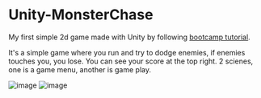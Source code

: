 # Unity-MonsterChase
My first simple 2d game made with Unity by following [bootcamp tutorial](https://www.youtube.com/watch?v=gB1F9G0JXOo).

It's a simple game where you run and try to dodge enemies, if enemies touches you, you lose. You can see your score at the top right.  2 scienes, one is a game menu, another is game play.

![image](https://user-images.githubusercontent.com/32477822/225113392-25756ecb-22de-4c49-93c3-7126ea5a27ce.png)
![image](https://user-images.githubusercontent.com/32477822/225113919-94c17419-48dc-4505-930f-b787cfa7f234.png)

